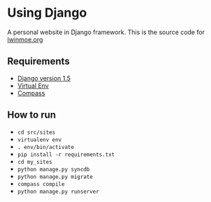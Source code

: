 # Using Django
A personal website in Django framework. This is the source code for [lwinmoe.org](http://www.lwinmoe.org)

## Requirements
- [Django version 1.5](https://www.djangoproject.com/)
- [Virtual Env](http://www.virtualenv.org/en/latest/)
- [Compass](http://compass-style.org/install/)

## How to run
- `cd src/sites`
- `virtualenv env`
- `. env/bin/activate`
- `pip install -r requirements.txt`
- `cd my_sites`
- `python manage.py syncdb`
- `python manage.py migrate`
- `compass compile`
- `python manage.py runserver`
